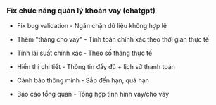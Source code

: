 ### Fix chức năng quản lý khoản vay (chatgpt)

- Fix bug validation - Ngăn chặn dữ liệu không hợp lệ

- Thêm "tháng cho vay" - Tính toán chính xác theo thời gian thực tế

- Tính lãi suất chính xác - Theo số tháng thực tế

- Hiển thị chi tiết - Thông tin đầy đủ + lịch sử thanh toán

- Cảnh báo thông minh - Sắp đến hạn, quá hạn

- Báo cáo tổng quan - Tổng hợp tình hình vay/cho vay